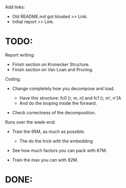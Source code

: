 Add links:
* Old README.md got bloated >> Link.
* Initial report >> Link.



# TODO:

Report writing:
* Finish section on Kronecker Structure.
* Finish section on Van Loan and Pruning.

Coding:
* Change completely how you decompose and load. 
	*  Have this structure: fc0 [r, m, n] and fc1 [r, m', n']A
	*  And do the looping inside the forward.

* Check correctness of the decomposition.


Runs over the week-end:

* Train the 95M, as much as possible.
	* The do the trick with the embedding 

* See how much factors you can pack with 67M.
* Train the max you can with 82M.

# DONE:

